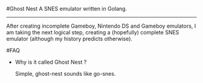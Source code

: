 #Ghost Nest
A SNES emulator written in Golang.

---
After creating incomplete Gameboy, Nintendo DS and Gameboy emulators, I am taking the next logical step, creating a (hopefully) complete SNES emulator (although my history predicts otherwise). 


#FAQ

* Why is it called Ghost Nest ?

   Simple, ghost-nest sounds like go-snes.

